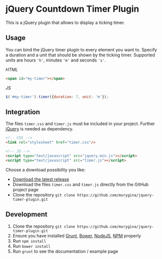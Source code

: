 # jQuery Countdown Timer Plugin

This is a jQuery plugin that allows to display a ticking timer.

## Usage

You can bind the jQuery timer plugin to every element you want to. Specify a duration and a unit that should be shown
by the ticking timer. Supported units are hours <code>'h'</code>, minutes <code>'m'</code> and seconds <code>'s'</code>.

*HTML*

```html
<span id="my-timer"></span>
```

*JS*

```js
$('#my-timer').timer({duration: 7, unit: 'm'});
```

## Integration

The files `timer.css` and `timer.js` must be included in your project. Further [jQuery](http://jquery.com/) is needed
as dependency.

```html
<!-- CSS -->
<link rel="stylesheet" href="timer.css"/>

<!-- JS -->
<script type="text/javascript" src="jquery.min.js"></script>
<script type="text/javascript" src="timer.js"></script>
```

Choose a download possibility you like:

* [Download the latest release](https://github.com/murygina/jquery-timer-plugin/releases/tag/v0.2.0)
* Download the files `timer.css` and `timer.js` directly from the GitHub project page
* Clone the repository `git clone https://github.com/murygina/jquery-timer-plugin.git`

## Development

1. Clone the repository `git clone https://github.com/murygina/jquery-timer-plugin.git`
2. Ensure you have installed [Grunt](http://gruntjs.com/), [Bower](http://bower.io/), [NodeJS](https://nodejs.org/), [NPM](https://www.npmjs.com/) properly
3. Run `npm install`
4. Run `bower install`
5. Run `grunt` to see the documentation / example page


